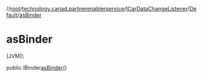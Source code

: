 //[root](../../../../index.md)/[technology.cariad.partnerenablerservice](../../index.md)/[ICarDataChangeListener](../index.md)/[Default](index.md)/[asBinder](as-binder.md)

# asBinder

[JVM]\

public IBinder[asBinder](as-binder.md)()
